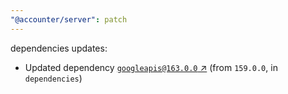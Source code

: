 ```yaml
---
"@accounter/server": patch
---
```

dependencies updates:
  - Updated dependency [`googleapis@163.0.0` ↗︎](https://www.npmjs.com/package/googleapis/v/163.0.0) (from `159.0.0`, in `dependencies`)
